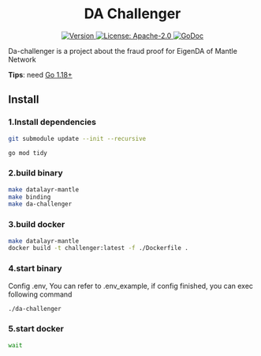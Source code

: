 <!--
parent:
  order: false
-->

<div align="center">
  <h1> DA Challenger </h1>
</div>

<div align="center">
  <a href="https://github.com/mantlenetworkio/da-challenger/releases/latest">
    <img alt="Version" src="https://img.shields.io/github/tag/da-challenger/da-challenger.svg" />
  </a>
  <a href="https://github.com/mantlenetworkio/da-challenger/blob/main/LICENSE">
    <img alt="License: Apache-2.0" src="https://img.shields.io/github/license/da-challenger/da-challenger.svg" />
  </a>
  <a href="https://pkg.go.dev/github.com/mantlenetworkio/da-challenger">
    <img alt="GoDoc" src="https://godoc.org/github.com/mantlenetworkio/da-challenger?status.svg" />
  </a>
</div>

 Da-challenger is a project about the fraud proof for EigenDA of Mantle Network

**Tips**: need [Go 1.18+](https://golang.org/dl/)

## Install

### 1.Install dependencies
```bash
git submodule update --init --recursive

go mod tidy
```

### 2.build binary
```bash
make datalayr-mantle
make binding
make da-challenger
```

### 3.build docker
```bash
make datalayr-mantle
docker build -t challenger:latest -f ./Dockerfile .
```

### 4.start binary

Config .env, You can refer to .env_example, if config finished, you can exec following command

```bash
./da-challenger
```

### 5.start docker

```bash
wait
```
